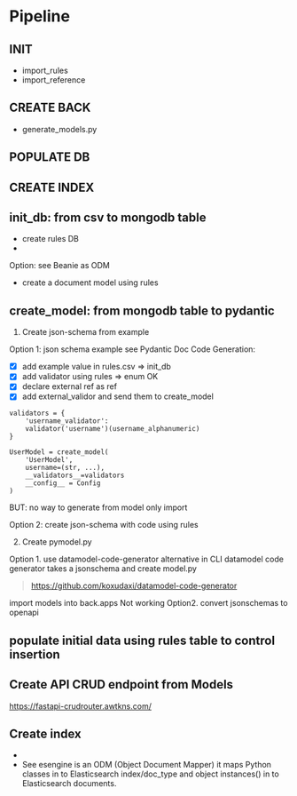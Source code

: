 # Pipeline 

## INIT

- import_rules
- import_reference

## CREATE BACK

- generate_models.py
 

## POPULATE DB


## CREATE INDEX

## init_db: from csv to mongodb table

- create rules DB
- 
Option: see Beanie as ODM

- create a document model using rules


## create_model: from mongodb table to pydantic

1. Create json-schema from example

Option 1: json schema example see Pydantic Doc Code Generation:


  - [x] add example value in rules.csv => init_db
  - [x] add validator using rules => enum OK
  - [x] declare external ref as ref
  - [x] add external_validor and send them to create_model
```
validators = {
    'username_validator':
    validator('username')(username_alphanumeric)
}

UserModel = create_model(
    'UserModel',
    username=(str, ...),
    __validators__=validators
    __config__ = Config
)
```

BUT: no way to generate from model only import

Option 2: create json-schema with code using rules


2. Create pymodel.py

Option 1. use datamodel-code-generator
alternative in CLI datamodel code generator takes a jsonschema and create model.py
> https://github.com/koxudaxi/datamodel-code-generator

import models into back.apps
Not working 
Option2. convert jsonschemas to openapi

## populate initial data using rules table to control insertion


## Create API CRUD endpoint from Models


https://fastapi-crudrouter.awtkns.com/


## Create index

-
- See esengine is an ODM (Object Document Mapper) it maps Python classes in to Elasticsearch index/doc_type and object instances() in to Elasticsearch documents.


